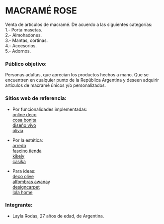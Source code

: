 # MACRAMÉ ROSE

Venta de artículos de macramé. De acuerdo a las siguientes categorías:   
1.- Porta masetas.  
2.- Almohadones.  
3.- Mantas, cortinas.  
4.- Accesorios.  
5.- Adornos.  



### Público objetivo:
Personas adultas, que aprecian los productos hechos a mano. Que se encuentren en cualquier punto de la República Argentina y deseen adquirir artículos de macramé únicos y/o personalizados.

### Sitios web de referencia:

- Por funcionalidades implementadas:  
[online deco](https://onlinedeco.com.ar/)  
[cosa bonita](https://www.cosabonita.com/)  
[diseño vivo](https://www.xn--diseovivo-o6a.com.ar/)  
[olivia](https://www.oliviad.com.ar/)

- Por la estética:   
[arredo](https://www.arredo.com.ar/)  
[fascino tienda](https://www.fascinotienda.com.ar/)  
[kikely](https://www.kikely.com.ar/)  
[casika](https://casika.es/)

- Para ideas:  
[deco olive](https://www.olive.com.ar/)  
[alfombras awanay](https://www.awanay.com.ar/)  
[designcarpet](https://designcarpetsalfombras.mitiendanube.com/)  
[lola home](https://lolahome.es/)


### Integrante:  
- Layla Rodas, 27 años de edad, de Argentina.

